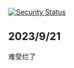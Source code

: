 [![Security Status](https://www.murphysec.com/platform3/v31/badge/1704092133622595584.svg)](https://www.murphysec.com/console/report/1704092133379325952/1704092133622595584)

## 2023/9/21
难受烂了
